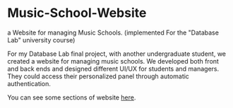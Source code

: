 # Music-School-Website
a Website for managing Music Schools. (implemented For the "Database Lab" university course)

For my Database Lab final project, with another undergraduate student, we created a website for managing music schools. We developed both front and back ends and designed different UI/UX for students and managers. They could access their personalized panel through automatic authentication. 

You can see some sections of website [here](https://github.com/hamedkharazmi/Music-School-Website/blob/master/Images/).
